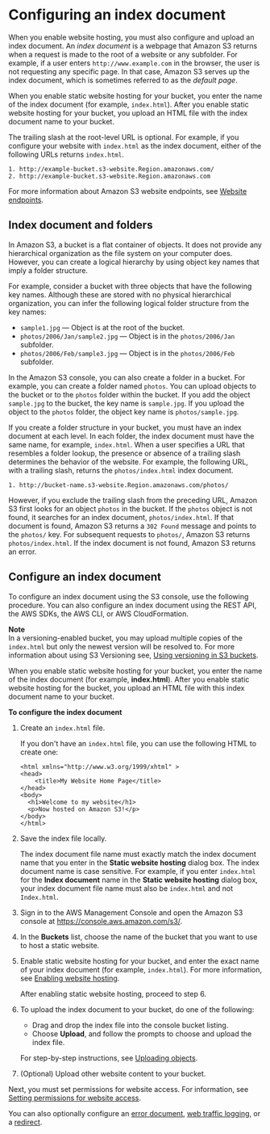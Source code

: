 # Configuring an index document<a name="IndexDocumentSupport"></a>

When you enable website hosting, you must also configure and upload an index document\. An *index document* is a webpage that Amazon S3 returns when a request is made to the root of a website or any subfolder\. For example, if a user enters `http://www.example.com` in the browser, the user is not requesting any specific page\. In that case, Amazon S3 serves up the index document, which is sometimes referred to as the *default page*\.

When you enable static website hosting for your bucket, you enter the name of the index document \(for example, `index.html`\)\. After you enable static website hosting for your bucket, you upload an HTML file with the index document name to your bucket\. 

The trailing slash at the root\-level URL is optional\. For example, if you configure your website with `index.html` as the index document, either of the following URLs returns `index.html`\.

```
1. http://example-bucket.s3-website.Region.amazonaws.com/
2. http://example-bucket.s3-website.Region.amazonaws.com
```

For more information about Amazon S3 website endpoints, see [Website endpoints](WebsiteEndpoints.md)\.

## Index document and folders<a name="IndexDocumentsandFolders"></a>

In Amazon S3, a bucket is a flat container of objects\. It does not provide any hierarchical organization as the file system on your computer does\. However, you can create a logical hierarchy by using object key names that imply a folder structure\. 

For example, consider a bucket with three objects that have the following key names\. Although these are stored with no physical hierarchical organization, you can infer the following logical folder structure from the key names:
+ `sample1.jpg` — Object is at the root of the bucket\.
+ `photos/2006/Jan/sample2.jpg` — Object is in the `photos/2006/Jan` subfolder\.
+ `photos/2006/Feb/sample3.jpg` — Object is in the `photos/2006/Feb` subfolder\. 

In the Amazon S3 console, you can also create a folder in a bucket\. For example, you can create a folder named `photos`\. You can upload objects to the bucket or to the `photos` folder within the bucket\. If you add the object `sample.jpg` to the bucket, the key name is `sample.jpg`\. If you upload the object to the `photos` folder, the object key name is `photos/sample.jpg`\.

If you create a folder structure in your bucket, you must have an index document at each level\. In each folder, the index document must have the same name, for example, `index.html`\. When a user specifies a URL that resembles a folder lookup, the presence or absence of a trailing slash determines the behavior of the website\. For example, the following URL, with a trailing slash, returns the `photos/index.html` index document\. 

```
1. http://bucket-name.s3-website.Region.amazonaws.com/photos/
```

However, if you exclude the trailing slash from the preceding URL, Amazon S3 first looks for an object `photos` in the bucket\. If the `photos` object is not found, it searches for an index document, `photos/index.html`\. If that document is found, Amazon S3 returns a `302 Found` message and points to the `photos/` key\. For subsequent requests to `photos/`, Amazon S3 returns `photos/index.html`\. If the index document is not found, Amazon S3 returns an error\.

## Configure an index document<a name="configuring-index-document"></a>

To configure an index document using the S3 console, use the following procedure\. You can also configure an index document using the REST API, the AWS SDKs, the AWS CLI, or AWS CloudFormation\. 

**Note**  
In a versioning\-enabled bucket, you may upload multiple copies of the `index.html` but only the newest version will be resolved to\. For more information about using S3 Versioning see, [Using versioning in S3 buckets](Versioning.md)\.

When you enable static website hosting for your bucket, you enter the name of the index document \(for example, **index\.html**\)\. After you enable static website hosting for the bucket, you upload an HTML file with this index document name to your bucket\.

**To configure the index document**

1. Create an `index.html` file\.

   If you don't have an `index.html` file, you can use the following HTML to create one:

   ```
   <html xmlns="http://www.w3.org/1999/xhtml" >
   <head>
       <title>My Website Home Page</title>
   </head>
   <body>
     <h1>Welcome to my website</h1>
     <p>Now hosted on Amazon S3!</p>
   </body>
   </html>
   ```

1. Save the index file locally\.

   The index document file name must exactly match the index document name that you enter in the **Static website hosting** dialog box\. The index document name is case sensitive\. For example, if you enter `index.html` for the **Index document** name in the **Static website hosting** dialog box, your index document file name must also be `index.html` and not `Index.html`\.

1. Sign in to the AWS Management Console and open the Amazon S3 console at [https://console\.aws\.amazon\.com/s3/](https://console.aws.amazon.com/s3/)\.

1. In the **Buckets** list, choose the name of the bucket that you want to use to host a static website\.

1. Enable static website hosting for your bucket, and enter the exact name of your index document \(for example, `index.html`\)\. For more information, see [Enabling website hosting](EnableWebsiteHosting.md)\.

   After enabling static website hosting, proceed to step 6\. 

1. To upload the index document to your bucket, do one of the following:
   + Drag and drop the index file into the console bucket listing\.
   + Choose **Upload**, and follow the prompts to choose and upload the index file\.

   For step\-by\-step instructions, see [Uploading objects](upload-objects.md)\.

1. \(Optional\) Upload other website content to your bucket\.

Next, you must set permissions for website access\. For information, see [Setting permissions for website access](WebsiteAccessPermissionsReqd.md)\. 

You can also optionally configure an [error document](CustomErrorDocSupport.md), [web traffic logging](LoggingWebsiteTraffic.md), or a [redirect](how-to-page-redirect.md)\.